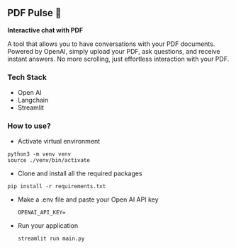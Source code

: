 ## PDF Pulse 📄

**Interactive chat with PDF**

A tool that allows you to have conversations with your PDF documents. Powered by OpenAI, simply upload your PDF, ask questions, and receive instant answers. No more scrolling, just effortless interaction with your PDF.


### Tech Stack
- Open AI
- Langchain
- Streamlit

### How to use?
- Activate virtual environment
```
python3 -m venv venv
source ./venv/bin/activate
```
- Clone and install all the required packages
```
pip install -r requirements.txt
```
- Make a .env file and paste your Open AI API key 
    ```
    OPENAI_API_KEY=
    ```
- Run your application 
    ```
    streamlit run main.py
    ```

